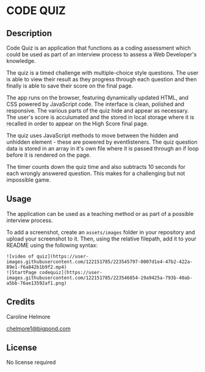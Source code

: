 

# CODE QUIZ

## Description

Code Quiz is an application that functions as a coding assessment which could be used as part of an interview process to assess a Web Developer's knowledge. 

The quiz is a timed challenge with multiple-choice style questions. The user is able to view their result as they progress through each question and then finally is able to save their score on the final page. 

The app runs on the browser, featuring dynamically updated HTML, and CSS powered by JavaScript code. The interface is clean, polished and responsive. The various parts of the quiz hide and appear as necessary. The user's score is acculumated and the stored in local storage where it is recalled in order to appear on the High Score final page.

The quiz uses JavaScript methods to move between the hidden and unhidden element - these are powered by eventlisteners. The quiz question data is stored in an array in it's own file where it is passed through an if loop before it is rendered on the page.

The timer counts down the quiz time and also subtracts 10 seconds for each wrongly answered question. This makes for a challenging but not impossible game. 


## Usage

The application can be used as a teaching method or as part of a possible interview process. 

To add a screenshot, create an `assets/images` folder in your repository and upload your screenshot to it. Then, using the relative filepath, add it to your README using the following syntax:

  
    ![video of quiz](https://user-images.githubusercontent.com/122151785/223545797-0007d1e4-47b2-422a-89e1-f6a842b1b9f2.mp4)
    ![StartPage codequiz](https://user-images.githubusercontent.com/122151785/223546854-19a9425a-793b-40ab-a5bb-76ae13592af1.png)

## Credits

Caroline Helmore 

chelmore1@bigpond.com

## License

No license required


